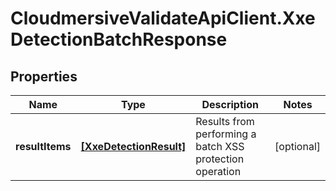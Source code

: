 # CloudmersiveValidateApiClient.XxeDetectionBatchResponse

## Properties
Name | Type | Description | Notes
------------ | ------------- | ------------- | -------------
**resultItems** | [**[XxeDetectionResult]**](XxeDetectionResult.md) | Results from performing a batch XSS protection operation | [optional] 


